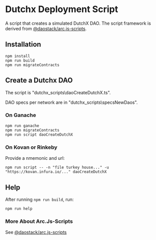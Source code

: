 # Dutchx Deployment Script
A script that creates a simulated DutchX DAO.  The script framework is derived from [@daostack/arc.js-scripts](https://github.com/daostack/arc.js-scripts).

## Installation

```
npm install
npm run build
npm run migrateContracts
```

## Create a Dutchx DAO

The script is "dutchx_scripts\daoCreateDutchX.ts".

DAO specs per network are in "dutchx_scripts\specsNewDaos".

### On Ganache

```
npm run ganache
npm run migrateContracts
npm run script daoCreateDutchX
```

### On Kovan or Rinkeby

Provide a nmemonic and url:

```
npm run script -- -n "file turkey house..." -u "https://kovan.infura.io/..." daoCreateDutchX
```

## Help

After running `npm run build`, run:

```
npm run help
```

### More About Arc.Js-Scripts

See [@daostack/arc.js-scripts](https://github.com/daostack/arc.js-scripts)
